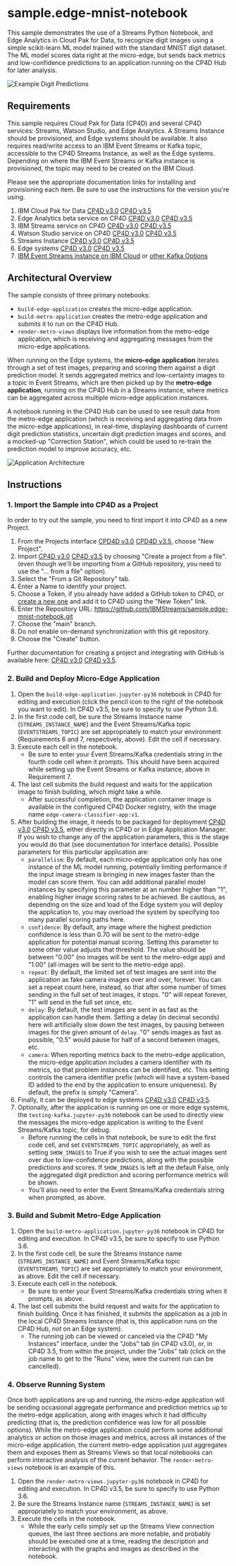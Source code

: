 # sample.edge-mnist-notebook

This sample demonstrates the use of a Streams Python Notebook, and Edge Analytics in
Cloud Pak for Data, to recognize digit images using a simple scikit-learn ML
model trained with the standard MNIST digit dataset.  The ML model scores data right at
the micro-edge, but sends back metrics and low-confidence predictions to an application
running on the CP4D Hub for later analysis.

![Example Digit Predictions](preview.gif)

## Requirements

This sample requires Cloud Pak for Data (CP4D) and several CP4D services: Streams, Watson Studio,
and Edge Analytics.  A Streams Instance should be provisioned, and Edge systems should be
available. It also requires read/write access to an IBM Event Streams or Kafka topic, accessible
to the CP4D Streams Instance, as well as the Edge systems.  Depending on where the IBM Event
Streams or Kafka instance is provisioned, the topic may need to be created on the IBM Cloud.

Please see the appropriate documentation links for installing and provisioning each item.  Be sure
to use the instructions for the version you're using.

1. IBM Cloud Pak for Data [CP4D v3.0](https://www.ibm.com/support/knowledgecenter/SSQNUZ_3.0.1/cpd/install/install.html) [CP4D v3.5](https://www.ibm.com/support/knowledgecenter/SSQNUZ_3.5.0/cpd/install/install.html)
2. Edge Analytics beta service on CP4D [CP4D v3.0](https://www.ibm.com/support/knowledgecenter/SSQNUZ_3.0.1/svc-edge/install.html) [CP4D v3.5](https://www.ibm.com/support/knowledgecenter/SSQNUZ_3.5.0/svc-edge/install.html)
3. IBM Streams service on CP4D [CP4D v3.0](https://www.ibm.com/support/knowledgecenter/SSQNUZ_3.0.1/cpd/svc/streams/install-intro.html) [CP4D v3.5](https://www.ibm.com/support/knowledgecenter/SSQNUZ_3.5.0/svc-streams/streams-svc-install.html)
4. Watson Studio service on CP4D [CP4D v3.0](https://www.ibm.com/support/knowledgecenter/SSQNUZ_3.0.1/wsj/install/install-ws.html) [CP4D v3.5](https://www.ibm.com/support/knowledgecenter/SSQNUZ_3.5.0/wsj/install/install-ws.html)
5. Streams Instance [CP4D v3.0](https://www.ibm.com/support/knowledgecenter/SSQNUZ_3.0.1/cpd/svc/streams/provision.html#provision) [CP4D v3.5](https://www.ibm.com/support/knowledgecenter/SSQNUZ_3.5.0/svc-streams/provision.html)
6. Edge systems [CP4D v3.0](https://www.ibm.com/support/knowledgecenter/SSQNUZ_3.0.1/svc-edge/admin.html) [CP4D v3.5](https://www.ibm.com/support/knowledgecenter/SSQNUZ_3.5.0/svc-edge/admin.html)
7. [IBM Event Streams instance on IBM Cloud](https://ibmstreams.github.io/streamsx.documentation/docs/edgeanalytics/kafka-options#event-streams-in-ibm-cloud)
   or [other Kafka Options](https://ibmstreams.github.io/streamsx.documentation/docs/edgeanalytics/kafka-options)

## Architectural Overview

The sample consists of three primary notebooks:
- `build-edge-application` creates the micro-edge application.
- `build-metro-application` creates the metro-edge application and submits it to run on the CP4D Hub.
- `render-metro-views` displays live information from the metro-edge application, which is receiving
   and aggregating messages from the micro-edge applications.

When running on the Edge systems, the **micro-edge application** iterates through a set of test images,
preparing and scoring them against a digit prediction model.  It sends aggregated metrics and
low-certainty images to a topic in Event Streams, which are then picked up by the **metro-edge application**,
running on the CP4D Hub in a Streams instance, where metrics can be aggregated across multiple micro-edge
application instances.

A notebook running in the CP4D Hub can be used to see result data from the metro-edge application (which
is receiving and aggregating data from the micro-edge applications), in real-time,
displaying dashboards of current digit prediction statistics, uncertain digit prediction images and
scores, and a mocked-up "Correction Station", which could be used to re-train the prediction model
to improve accuracy, etc.

![Application Architecture](arch.png)


## Instructions

### 1. Import the Sample into CP4D as a Project

In order to try out the sample, you need to first import it into CP4D as a new Project.
1. From the Projects interface [CPD4D v3.0](https://www.ibm.com/support/knowledgecenter/SSQNUZ_3.0.1/wsj/getting-started/projects.html) [CPD4D v3.5](https://www.ibm.com/support/knowledgecenter/SSQNUZ_3.5.0/wsj/getting-started/projects.html), choose "New Project".
2. Import [CP4D v3.0](https://www.ibm.com/support/knowledgecenter/SSQNUZ_3.0.1/wsj/manage-data/import-project.html) [CP4D v3.5](https://www.ibm.com/support/knowledgecenter/SSQNUZ_3.5.0/wsj/manage-data/import-project.html) by choosing "Create a project from a file".
   (even though we'll be importing from a GitHub repository, you need to use the "... from a file" option).
3. Select the "From a Git Repository" tab.
4. Enter a Name to identify your project.
5. Choose a Token, if you already have added a GitHub token to CP4D, or [create a new one](https://docs.github.com/en/github/authenticating-to-github/creating-a-personal-access-token)
   and add it to CP4D using the "New Token" link.
6. Enter the Repository URL: <https://github.com/IBMStreams/sample.edge-mnist-notebook.git>
7. Choose the "main" branch.
8. Do _not_ enable on-demand synchronization with this git repository.
9. Choose the "Create" button.

Further documentation for creating a project and integrating with GitHub is available here: [CP4D v3.0](https://www.ibm.com/support/knowledgecenter/SSQNUZ_3.0.1/wsj/manage-data/git-integration.html) [CP4D v3.5](https://www.ibm.com/support/knowledgecenter/SSQNUZ_3.5.0/wsj/manage-data/git-integration.html).

### 2. Build and Deploy Micro-Edge Application
1. Open the `build-edge-application.jupyter-py36` notebook in CP4D for editing and execution (click the pencil icon to the right
   of the notebook you want to edit).  In CP4D v3.5, be sure to specify to use Python 3.6.
2. In the first code cell, be sure the Streams Instance name (`STREAMS_INSTANCE_NAME`) and the Event Streams/Kafka topic
   (`EVENTSTREAMS_TOPIC`) are set appropriately to match your environment (Requirements 6 and 7, respectively, above).
   Edit the cell if necessary.
3. Execute each cell in the notebook.
   - Be sure to enter your Event Streams/Kafka credentials string in the fourth code cell when it prompts.  This should have
     been acquired while setting up the Event Streams or Kafka instance, above in Requirement 7.
4. The last cell submits the build request and waits for the application image to finish building, which might take a while.
   - After successful completion, the application container image is available in the configured CP4D Docker registry, with
     the image name `edge-camera-classifier-app:v1`.
5. After building the image, it needs to be packaged for deployment [CP4D v3.0](https://www.ibm.com/support/knowledgecenter/SSQNUZ_3.0.1/svc-edge/usage-register-app.html) [CP4D v3.5](https://www.ibm.com/support/knowledgecenter/SSQNUZ_3.5.0/svc-edge/usage-register-app.html),
   either directly in CP4D or in Edge Application Manager.  If you wish to change any of the application parameters, this is the stage
   you would do that (see documentation for interface details).  Possible parameters for this particular application are:
   - `parallelism`: By default, each micro-edge application only has one instance of the ML model running, potentially limiting performance if
     the input image stream is bringing in new images faster than the model can score them.  You can add additional parallel model instances
     by specifying this parameter at an number higher than "1", enabling higher image scoring rates to be achieved.  Be cautious, as depending
     on the size and load of the Edge system you will deploy the application to, you may overload the system by specifying too many parallel
     scoring paths here.
   - `confidence`: By default, any image where the highest prediction confidence is less than 0.70 will be sent to the metro-edge application
     for potential manual scoring.  Setting this parameter to some other value adjusts that threshold.  The value should be between "0.00"
     (no images will be sent to the metro-edge app) and "1.00" (all images will be sent to the metro-edge app).
   - `repeat`: By default, the limited set of test images are sent into the application as fake camera images over and over, forever. You can
     set a repeat count here, instead, so that after some number of times sending in the full set of test images, it stops. "0" will repeat forever,
     "1" will send in the full set once, etc.
   - `delay`: By default, the test images are sent in as fast as the application can handle them.  Setting a delay (in decimal seconds) here will artificially
     slow down the test images, by pausing between images for the given amount of `delay`.  "0" sends images as fast as possible, "0.5" would pause
     for half of a second between images, etc.
   - `camera`: When reporting metrics back to the metro-edge application, the micro-edge application includes a camera identifier with its metrics,
     so that problem instances can be identified, etc.  This setting controls the camera identifier prefix (which will have a system-based ID
     added to the end by the application to ensure uniqueness).  By default, the prefix is simply "Camera".
6. Finally, it can be deployed to edge systems [CP4D v3.0](https://www.ibm.com/support/knowledgecenter/SSQNUZ_3.0.1/svc-edge/usage-deploy.html) [CP4D v3.5](https://www.ibm.com/support/knowledgecenter/SSQNUZ_3.5.0/svc-edge/usage-deploy.html).
7. Optionally, after the application is running on one or more edge systems, the `testing-kafka.jupyter-py36` notebook
   can be used to directly view the messages the micro-edge application is writing to the Event Streams/Kafka topic, for debug.
   - Before running the cells in that notebook, be sure to edit the first code cell, and set `EVENTSTREAMS_TOPIC` appropriately,
     as well as setting `SHOW_IMAGES` to True if you wish to see the actual images sent over due to low-confidence predictions, along
     with the possible predictions and scores. If `SHOW_IMAGES` is left at the default False, only the aggregated digit
     prediction and scoring performance metrics will be shown.
   - You'll also need to enter the Event Streams/Kafka credentials string when prompted, as above.

### 3. Build and Submit Metro-Edge Application
1. Open the `build-metro-application.jupyter-py36` notebook in CP4D for editing and execution.  In CP4D v3.5, be sure to specify to use Python 3.6.
2. In the first code cell, be sure the Streams Instance name (`STREAMS_INSTANCE_NAME`) and Event Streams/Kafka topic
   (`EVENTSTREAMS_TOPIC`) are set appropriately to match your environment, as above.  Edit the cell if necessary.
3. Execute each cell in the notebook.
   - Be sure to enter your Event Streams/Kafka credentials string when it prompts, as above.
4. The last cell submits the build request and waits for the application to finish building.  Once it has finished, it
   submits the application as a job in the local CP4D Streams Instance (that is, this application runs on the CP4D Hub,
   _not_ on an Edge system).
   - The running job can be viewed or canceled via the CP4D "My Instances" interface, under the "Jobs" tab (in CP4D v3.0), or, in CP4D 3.5, from within the project, under the "Jobs" tab (click on the job name to get to the "Runs" view, were the current run can be cancelled).

### 4. Observe Running System
Once both applications are up and running, the micro-edge application will be sending occasional aggregate performance
and prediction metrics up to the metro-edge application, along with images which it had difficulty predicting
(that is, the prediction confidence was low for all possible options).  While the metro-edge application could perform
some additional analytics or action on those images and metrics, across all instances of the micro-edge application,
the current metro-edge application just aggregates them and exposes them as Streams Views so that local notebooks can
perform interactive analysis of the current behavior.  The `render-metro-views` notebook is an example of this.
1. Open the `render-metro-views.jupyter-py36` notebook in CP4D for editing and execution.  In CP4D v3.5, be sure to specify to use Python 3.6.
2. Be sure the Streams Instance name (`STREAMS_INSTANCE_NAME`) is set appropriately to match your environment, as above.
3. Execute the cells in the notebook.
   -  While the early cells simply set up the Streams View connection queues, the last three sections are more notable,
      and probably should be executed one at a time, reading the description and interacting with the graphs and images as
      described in the notebook.

